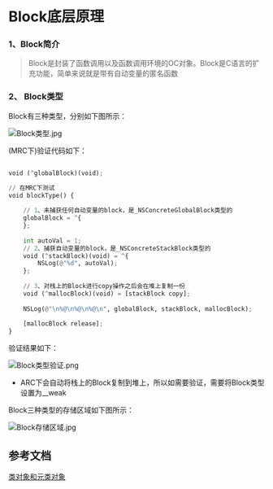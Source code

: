 
# Block底层原理

###  1、Block简介

>  Block是封装了函数调用以及函数调用环境的OC对象。Block是C语言的扩充功能，简单来说就是带有自动变量的匿名函数

###  2、 Block类型
Block有三种类型，分别如下图所示：

![Block类型.jpg](https://upload-images.jianshu.io/upload_images/1846524-750537dfd6e06ffe.jpg?imageMogr2/auto-orient/strip%7CimageView2/2/w/1240)

(MRC下)验证代码如下：
```python

void (^globalBlock)(void);

// 在MRC下测试
void blockType() {
    
    // 1、未捕获任何自动变量的block，是_NSConcreteGlobalBlock类型的
    globalBlock = ^{
    };
    
    int autoVal = 1;
    // 2、捕获自动变量的block，是_NSConcreteStackBlock类型的
    void (^stackBlock)(void) = ^{
        NSLog(@"%d", autoVal);
    };
    
    // 3、对栈上的Block进行copy操作之后会在堆上复制一份
    void (^mallocBlock)(void) = [stackBlock copy];
    
    NSLog(@"\n%@\n%@\n%@\n", globalBlock, stackBlock, mallocBlock);
    
    [mallocBlock release];
}

```
验证结果如下：

![Block类型验证.png](https://upload-images.jianshu.io/upload_images/1846524-aa02579d106e61fd.png?imageMogr2/auto-orient/strip%7CimageView2/2/w/1240)

- ARC下会自动将栈上的Block复制到堆上，所以如需要验证，需要将Block类型设置为__weak

Block三种类型的存储区域如下图所示：

![Block存储区域.jpg](https://upload-images.jianshu.io/upload_images/1846524-f05c17653a1456c4.jpg?imageMogr2/auto-orient/strip%7CimageView2/2/w/1240)

## 参考文档

[类对象和元类对象](http://www.sealiesoftware.com/blog/archive/2009/04/14/objc_explain_Classes_and_metaclasses.html)
